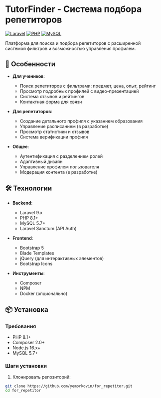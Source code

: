 # TutorFinder - Система подбора репетиторов

[![Laravel](https://img.shields.io/badge/Laravel-FF2D20?style=for-the-badge&logo=laravel&logoColor=white)](https://laravel.com)
[![PHP](https://img.shields.io/badge/PHP-777BB4?style=for-the-badge&logo=php&logoColor=white)](https://php.net)
[![MySQL](https://img.shields.io/badge/MySQL-4479A1?style=for-the-badge&logo=mysql&logoColor=white)](https://mysql.com)

Платформа для поиска и подбора репетиторов с расширенной системой фильтров и возможностью управления профилем.

## 🚀 Особенности

- **Для учеников**:
  - Поиск репетиторов с фильтрами: предмет, цена, опыт, рейтинг
  - Просмотр подробных профилей с видео-презентацией
  - Система отзывов и рейтингов
  - Контактная форма для связи

- **Для репетиторов**:
  - Создание детального профиля с указанием образования
  - Управление расписанием (в разработке)
  - Просмотр статистики и отзывов
  - Система верификации профиля

- **Общее**:
  - Аутентификация с разделением ролей
  - Адаптивный дизайн
  - Управление профилем пользователя
  - Модерация контента (в разработке)

## 🛠 Технологии

- **Backend**:
  - Laravel 9.x
  - PHP 8.1+
  - MySQL 5.7+
  - Laravel Sanctum (API Auth)

- **Frontend**:
  - Bootstrap 5
  - Blade Templates
  - jQuery (для интерактивных элементов)
  - Bootstrap Icons

- **Инструменты**:
  - Composer
  - NPM
  - Docker (опционально)

## 📦 Установка

### Требования
- PHP 8.1+
- Composer 2.0+
- Node.js 16.x+
- MySQL 5.7+

### Шаги установки

1. Клонировать репозиторий:
```bash
git clone https://github.com/yemorkovin/for_repetitor.git
cd for_repetitor